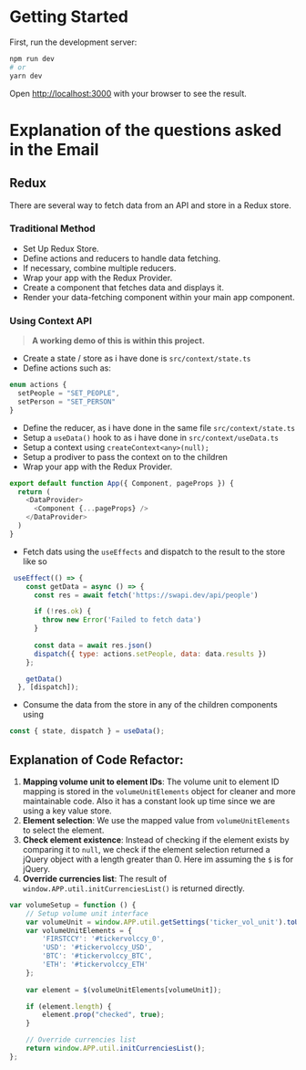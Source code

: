 # Getting Started

First, run the development server:

```bash
npm run dev
# or
yarn dev
```

Open [http://localhost:3000](http://localhost:3000) with your browser to see the result.

# Explanation of the questions asked in the Email

## Redux

There are several way to fetch data from an API and store in a Redux store.

### Traditional Method

- Set Up Redux Store.
- Define actions and reducers to handle data fetching.
- If necessary, combine multiple reducers.
- Wrap your app with the Redux Provider.
- Create a component that fetches data and displays it.
- Render your data-fetching component within your main app component.

### Using Context API

> **A working demo of this is within this project.**

- Create a state / store as i have done is `src/context/state.ts`
- Define actions such as:

```typescript
enum actions {
  setPeople = "SET_PEOPLE",
  setPerson = "SET_PERSON"
}
```

- Define the reducer, as i have done in the same file `src/context/state.ts` 
- Setup a `useData()` hook to as i have done in `src/context/useData.ts`
- Setup a context using `createContext<any>(null);`
- Setup a prodiver to pass the context on to the children
- Wrap your app with the Redux Provider.
```javascript
export default function App({ Component, pageProps }) {
  return (
    <DataProvider>
      <Component {...pageProps} />
    </DataProvider>
  )
}
```
- Fetch dats using the `useEffects` and dispatch to the result to the store like so

```javascript
 useEffect(() => {
    const getData = async () => {
      const res = await fetch('https://swapi.dev/api/people')

      if (!res.ok) {
        throw new Error('Failed to fetch data')
      }
    
      const data = await res.json()
      dispatch({ type: actions.setPeople, data: data.results })
    };

    getData()
  }, [dispatch]);
```

- Consume the data from the store in any of the children components using
```javascript
const { state, dispatch } = useData();
```

## Explanation of Code Refactor:

1. **Mapping volume unit to element IDs**: The volume unit to element ID mapping is stored in the `volumeUnitElements` object for cleaner and more maintainable code. Also it has a constant look up time since we are using a key value store.
2. **Element selection**: We use the mapped value from `volumeUnitElements` to select the element.
3. **Check element existence**: Instead of checking if the element exists by comparing it to `null`, we check if the element selection returned a jQuery object with a length greater than 0. Here im assuming the `$` is for jQuery.
4. **Override currencies list**: The result of `window.APP.util.initCurrenciesList()` is returned directly.


```javascript
var volumeSetup = function () {
    // Setup volume unit interface
    var volumeUnit = window.APP.util.getSettings('ticker_vol_unit').toUpperCase();
    var volumeUnitElements = {
        'FIRSTCCY': '#tickervolccy_0',
        'USD': '#tickervolccy_USD',
        'BTC': '#tickervolccy_BTC',
        'ETH': '#tickervolccy_ETH'
    };
    
    var element = $(volumeUnitElements[volumeUnit]);

    if (element.length) {
        element.prop("checked", true);
    }

    // Override currencies list
    return window.APP.util.initCurrenciesList();
};
```